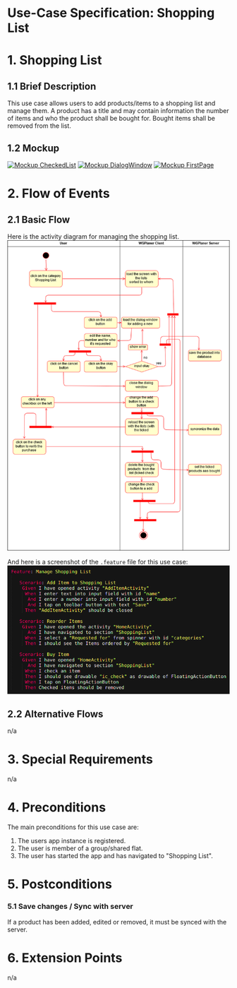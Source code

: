 # Use-Case Specification: Shopping List

# 1. Shopping List

## 1.1 Brief Description
This use case allows users to add products/items to a shopping list and manage them. A product has a title and may contain information the number of items and who the product shall be bought for. Bought items shall be removed from the list.

## 1.2 Mockup
[![Mockup CheckedList](../Mockups/uc_shopping_list_CheckedList_200px.png)](../Mockups/uc_shopping_list_CheckedList.PNG)
[![Mockup DialogWindow](../Mockups/uc_shopping_list_DialogWindow_200px.png)](../Mockups/uc_shopping_list_DialogWindow.PNG)
[![Mockup FirstPage](../Mockups/uc_shopping_list_FirstPage_200px.png)](../Mockups/uc_shopping_list_FirstPage.PNG)

# 2. Flow of Events

## 2.1 Basic Flow
Here is the activity diagram for managing the shopping list.
![Activity Diagram](../ActivityDiagrams/uc_shopping_list_activity_diagramm.png)

And here is a screenshot of the `.feature` file for this use case:
![.feature file](./FeatureFiles/feature_file_manage_shopping_list.png)


## 2.2 Alternative Flows
n/a

# 3. Special Requirements
n/a

# 4. Preconditions
The main preconditions for this use case are:

 1. The users app instance is registered.
 2. The user is member of a group/shared flat.
 2. The user has started the app and has navigated to "Shopping List".

# 5. Postconditions

### 5.1 Save changes / Sync with server
If a product has been added, edited or removed, it must be synced with the server.

# 6. Extension Points
n/a
